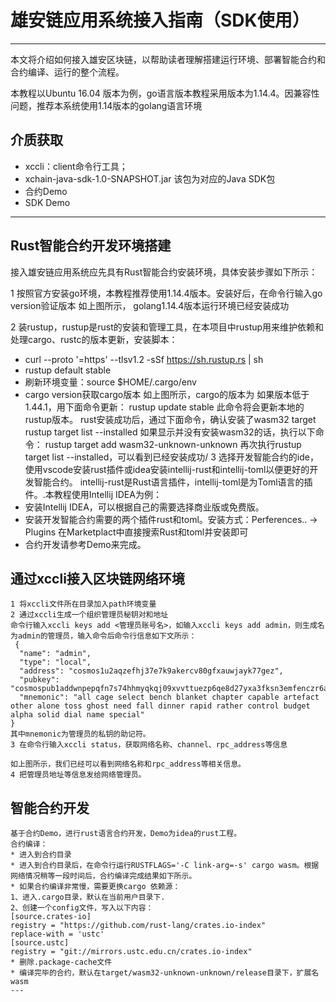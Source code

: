 # 雄安链应用系统接入指南（SDK使用）
---
本文将介绍如何接入雄安区块链，以帮助读者理解搭建运行环境、部署智能合约和合约编译、运行的整个流程。

本教程以Ubuntu 16.04 版本为例，go语言版本教程采用版本为1.14.4。因兼容性问题，推荐本系统使用1.14版本的golang语言环境
## 介质获取
* xccli：client命令行工具；
* xchain-java-sdk-1.0-SNAPSHOT.jar  该包为对应的Java SDK包
* 合约Demo
* SDK Demo

---
## Rust智能合约开发环境搭建

接入雄安链应用系统应先具有Rust智能合约安装环境，具体安装步骤如下所示：

1 按照官方安装go环境，本教程推荐使用1.14.4版本。安装好后，在命令行输入go version验证版本
如上图所示， golang1.14.4版本运行环境已经安装成功

2 装rustup，rustup是rust的安装和管理工具，在本项目中rustup用来维护依赖和处理cargo、rustc的版本更新，安装脚本：
* curl --proto '=https' --tlsv1.2 -sSf https://sh.rustup.rs | sh
* rustup default stable
* 刷新环境变量：source $HOME/.cargo/env
* cargo version获取cargo版本
如上图所示，cargo的版本为
如果版本低于1.44.1，用下面命令更新：
rustup update stable
此命令将会更新本地的rustup版本。
rust安装成功后，通过下面命令，确认安装了wasm32 target
rustup target list --installed
如果显示并没有安装wasm32的话，执行以下命令：
rustup target add wasm32-unknown-unknown
再次执行rustup target list --installed，可以看到已经安装成功/ 
3 选择开发智能合约的ide，使用vscode安装rust插件或idea安装intellij-rust和intellij-toml以便更好的开发智能合约。 intellij-rust是Rust语言插件，intellij-toml是为Toml语言的插件。.本教程使用Intellij IDEA为例：
* 安装Intellij IDEA，可以根据自己的需要选择商业版或免费版。
* 安装开发智能合约需要的两个插件rust和toml。安装方式：Perferences.. -> Plugins 在Marketplact中直接搜索Rust和toml并安装即可
* 合约开发请参考Demo来完成。 

## 通过xccli接入区块链网络环境
```
1 将xccli文件所在目录加入path环境变量
2 通过xccli生成一个组织管理员秘钥对和地址
命令行输入xccli keys add <管理员账号名>，如输入xccli keys add admin，则生成名为admin的管理员，输入命令后命令行信息如下文所示：
 {
  "name": "admin",
  "type": "local",
  "address": "cosmos1u2aqzefhj37e7k9akercv80gfxauwjayk77gez",
  "pubkey": "cosmospub1addwnpepqfn7s74hhmyqkqj09xvvttuezp6qe8d27yxa3fksn3emfenczr6acmq2v59",
  "mnemonic": "all cage select bench blanket chapter capable artefact other alone toss ghost need fall dinner rapid rather control budget alpha solid dial name special"
}
其中mnemonic为管理员的私钥的助记符。
3 在命令行输入xccli status，获取网络名称、channel、rpc_address等信息

如上图所示，我们已经可以看到网络名称和rpc_address等相关信息。
4 把管理员地址等信息发给网络管理员。 
```
## 智能合约开发
```
基于合约Demo，进行rust语言合约开发，Demo为idea的rust工程。
合约编译：
* 进入到合约目录
* 进入到合约目录后，在命令行运行RUSTFLAGS='-C link-arg=-s' cargo wasm。根据网络情况稍等一段时间后，合约编译完成结果如下所示。 
* 如果合约编译非常慢，需要更换cargo 依赖源：
1、进入.cargo目录，默认在当前用户目录下.
2、创建一个config文件，写入以下内容：
[source.crates-io]
registry = "https://github.com/rust-lang/crates.io-index"
replace-with = 'ustc'
[source.ustc]
registry = "git://mirrors.ustc.edu.cn/crates.io-index"
* 删除.package-cache文件
* 编译完毕的合约，默认在target/wasm32-unknown-unknown/release目录下，扩展名wasm
---

```
